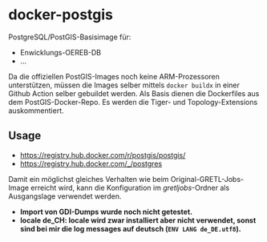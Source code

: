 # docker-postgis

PostgreSQL/PostGIS-Basisimage für:

- Enwicklungs-OEREB-DB
- ... 

Da die offiziellen PostGIS-Images noch keine ARM-Prozessoren unterstützen, müssen die Images selber mittels `docker buildx` in einer Github Action selber gebuildet werden. Als Basis dienen die Dockerfiles aus dem PostGIS-Docker-Repo. Es werden die Tiger- und Topology-Extensions auskommentiert.

## Usage

- https://registry.hub.docker.com/r/postgis/postgis/
- https://registry.hub.docker.com/_/postgres

Damit ein möglichst gleiches Verhalten wie beim Original-GRETL-Jobs-Image erreicht wird, kann die Konfiguration im _gretljobs_-Ordner als Ausgangslage verwendet werden. 

- **Import von GDI-Dumps wurde noch nicht getestet.**
- **locale de_CH: locale wird zwar installiert aber nicht verwendet, sonst sind bei mir die log messages auf deutsch (`ENV LANG de_DE.utf8`).**